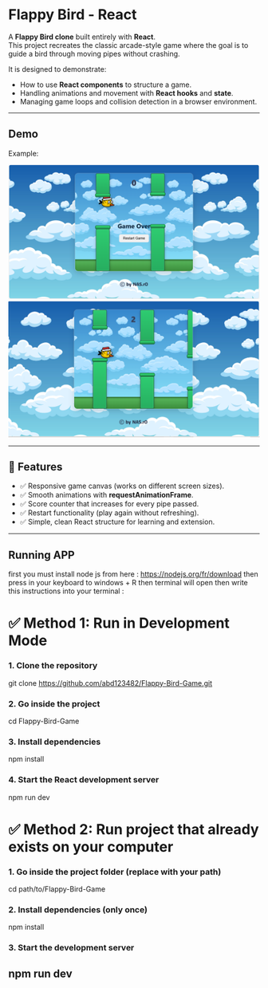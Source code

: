 # Flappy Bird - React

A **Flappy Bird clone** built entirely with **React**.  
This project recreates the classic arcade-style game where the goal is to guide a bird through moving pipes without crashing.  

It is designed to demonstrate:
- How to use **React components** to structure a game.
- Handling animations and movement with **React hooks** and **state**.
- Managing game loops and collision detection in a browser environment.

---

##  Demo


Example:  

![Flappy Bird Demo 1](./src/assets/1.png)
![Flappy Bird Demo 2](./src/assets/2.png)


---

## 🚀 Features
- ✅ Responsive game canvas (works on different screen sizes).  
- ✅ Smooth animations with **requestAnimationFrame**.  
- ✅ Score counter that increases for every pipe passed.  
- ✅ Restart functionality (play again without refreshing).  
- ✅ Simple, clean React structure for learning and extension.  

---
## Running APP

first you must install node js from here : https://nodejs.org/fr/download
then press in your keyboard to windows + R then terminal will open then write 
this instructions into your terminal :

# ✅ Method 1: Run in Development Mode
### 1. Clone the repository
git clone https://github.com/abd123482/Flappy-Bird-Game.git

### 2. Go inside the project
cd Flappy-Bird-Game

### 3. Install dependencies
npm install   

### 4. Start the React development server
npm run dev  

# ✅ Method 2: Run project that already exists on your computer
### 1. Go inside the project folder (replace with your path)
cd path/to/Flappy-Bird-Game

### 2. Install dependencies (only once)
npm install 

### 3. Start the development server
npm run dev    
---
